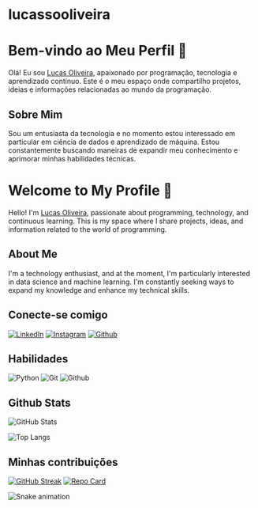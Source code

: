# lucassooliveira
# Bem-vindo ao Meu Perfil 👋

Olá! Eu sou [Lucas Oliveira](https://www.linkedin.com/in/lucas-olivei-engenharia), apaixonado por programação, tecnologia e aprendizado contínuo. Este é o meu espaço onde compartilho projetos, ideias e informações relacionadas ao mundo da programação.

## Sobre Mim

Sou um entusiasta da tecnologia e no momento estou interessado em particular em ciência de dados e aprendizado de máquina. Estou constantemente buscando maneiras de expandir meu conhecimento e aprimorar minhas habilidades técnicas.


# Welcome to My Profile 👋

Hello! I'm [Lucas Oliveira](https://www.linkedin.com/in/lucas-olivei-engenharia), passionate about programming, technology, and continuous learning. This is my space where I share projects, ideas, and information related to the world of programming.

## About Me

I'm a technology enthusiast, and at the moment, I'm particularly interested in data science and machine learning. I'm constantly seeking ways to expand my knowledge and enhance my technical skills.


## Conecte-se comigo
[![LinkedIn](https://img.shields.io/badge/LinkedIn-000?style=for-the-badge&logo=linkedin&logoColor=0E76A8)](https://www.linkedin.com/in/lucas-olivei-engenharia)
[![Instagram](https://img.shields.io/badge/Instagram-3f729b?style=for-the-badge&logo=instagram)](https://instagram.com/lucas_jt7?utm_source=qr&igshid=MzNlNGNkZWQ4Mg%3D%3D)
[![Github](https://img.shields.io/badge/Github-5D1106?style=for-the-badge&logo=Github&logoColor=0E76A8)](https://github.com/lucassooliveira)

## Habilidades
![Python](https://img.shields.io/badge/Python-000?style=for-the-badge&logo=python)
![Git](https://img.shields.io/badge/Git-000?style=for-the-badge&logo=Git)
![Github](https://img.shields.io/badge/Github-000?style=for-the-badge&logo=Github)


## Github Stats
![GitHub Stats](https://github-readme-stats.vercel.app/api?username=lucas&theme=transparent&bg_color=000&border_color=30A3DC&show_icons=true&icon_color=30A3DC&title_color=FFD700&text_color=FFF)


![Top Langs](https://github-readme-stats-git-masterrstaa-rickstaa.vercel.app/api/top-langs/?username=lucassooliveira&bg_color=000000&border_color=30A3DC&title_color=FFD700&text_color=FFF)



## Minhas contribuições
[![GitHub Streak](https://streak-stats.demolab.com/?user=SEUUSERNAME&theme=dark&background=000&border=30A3DC&dates=FFF)](https://git.io/streak-stats)
[![Repo Card](https://github-readme-stats.vercel.app/api/pin/?username=lucassooliveira&repo=Projetos-Iniciais-com-python&bg_color=000000&border_color=30A3DC&show_icons=true&icon_color=30A3DC&title_color=FFD700&text_color=FFF)](https://github.com/lucassooliveira/Projetos-Iniciais-com-python)

![Snake animation](https://github.com/seu-usuário-aqui/seu-usuário-aqui/blob/output/github-contribution-grid-snake.svg)


